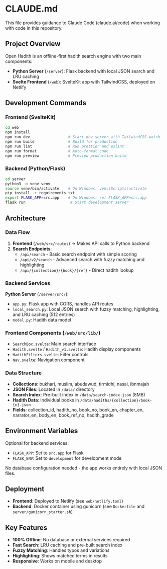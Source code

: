 # CLAUDE.md

This file provides guidance to Claude Code (claude.ai/code) when working with code in this repository.

## Project Overview

Open Hadith is an offline-first hadith search engine with two main components:
- **Python Server** (`/server`): Flask backend with local JSON search and LRU caching
- **Svelte Frontend** (`/web`): SvelteKit app with TailwindCSS, deployed on Netlify

## Development Commands

### Frontend (SvelteKit)
```bash
cd web
npm install
npm run dev                 # Start dev server with TailwindCSS watch
npm run build               # Build for production
npm run lint                # Run prettier and eslint
npm run format              # Auto-format code
npm run preview             # Preview production build
```

### Backend (Python/Flask)
```bash
cd server
python3 -m venv venv
source venv/bin/activate    # On Windows: venv\Scripts\activate
pip install -r requirements.txt
export FLASK_APP=src.app    # On Windows: set FLASK_APP=src.app
flask run                    # Start development server
```

## Architecture

### Data Flow
1. **Frontend** (`/web/src/routes`) → Makes API calls to Python backend
2. **Search Endpoints**:
   - `/api/search` - Basic search endpoint with simple scoring
   - `/api/v2/search` - Advanced search with fuzzy matching and highlighting
   - `/api/{collection}/{book}/{ref}` - Direct hadith lookup

### Backend Services

**Python Server** (`/server/src/`):
- `app.py`: Flask app with CORS, handles API routes
- `local_search.py`: Local JSON search with fuzzy matching, highlighting, and LRU caching (512 entries)
- `model.py`: Hadith data model

### Frontend Components (`/web/src/lib/`)
- `SearchBox.svelte`: Main search interface
- `Hadith.svelte` / `Hadith_v1.svelte`: Hadith display components
- `HadithFilters.svelte`: Filter controls
- `Nav.svelte`: Navigation component

### Data Structure
- **Collections**: bukhari, muslim, abudawud, tirmidhi, nasai, ibnmajah
- **JSON Files**: Located in `/data/` directory
- **Search Index**: Pre-built index in `/data/search-index.json` (8MB)
- **Hadith Data**: Individual books in `/data/hadiths/{collection}/book-{n}.json`
- **Fields**: collection_id, hadith_no, book_no, book_en, chapter_en, narrator_en, body_en, book_ref_no, hadith_grade

## Environment Variables

Optional for backend services:
- `FLASK_APP`: Set to `src.app` for Flask
- `FLASK_ENV`: Set to `development` for development mode

No database configuration needed - the app works entirely with local JSON files.

## Deployment

- **Frontend**: Deployed to Netlify (see `web/netlify.toml`)
- **Backend**: Docker container using gunicorn (see `Dockerfile` and `server/gunicorn_starter.sh`)

## Key Features

- **100% Offline**: No database or external services required
- **Fast Search**: LRU caching and pre-built search index
- **Fuzzy Matching**: Handles typos and variations
- **Highlighting**: Shows matched terms in results
- **Responsive**: Works on mobile and desktop